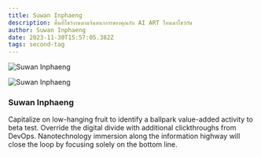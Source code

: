 ```yaml
---
title: Suwan Inphaeng
description: พื้นที่โชว์งานตามจินตนาการของคุณกับ AI ART ไหนมาโชว์กัน
author: Suwan Inphaeng
date: 2023-11-30T15:57:05.382Z
tags: second-tag
---
```



![](https://scontent.fbkk28-1.fna.fbcdn.net/v/t39.30808-6/407231236_10232012550433758_5893607850889206543_n.jpg?_nc_cat=103&ccb=1-7&_nc_sid=c42490&_nc_ohc=j9qZkd0kv6EAX-f7glc&_nc_oc=AQkGWiFW9vMIwsWS_FT0mQ9DPrBWQdLV7rL8nV0tb-aQPWLwaBKBad5VhwMmcHj9ghmU2jVtpegxfqPjyr7oi2fn&_nc_ht=scontent.fbkk28-1.fna&oh=00_AfBVTTrjqoDOzdJngt5Whof6ZBrvtUs2MgKswJSr5WBLkw&oe=656D6E78 "Suwan Inphaeng")

![](https://scontent.fbkk28-1.fna.fbcdn.net/v/t39.30808-6/406245705_10232012565114125_7632204711828643620_n.jpg?_nc_cat=105&ccb=1-7&_nc_sid=c42490&_nc_ohc=tp-OyjSXnSAAX9hCACO&_nc_ht=scontent.fbkk28-1.fna&oh=00_AfB6RkTsfTUxjftrJSPoG--3e0evB_jGNpsNw8-DWz4pKw&oe=656DF825 "Suwan Inphaeng")

### **Suwan Inphaeng**

Capitalize on low-hanging fruit to identify a ballpark value-added activity to beta test. Override the digital divide with additional clickthroughs from DevOps. Nanotechnology immersion along the information highway will close the loop by focusing solely on the bottom line.